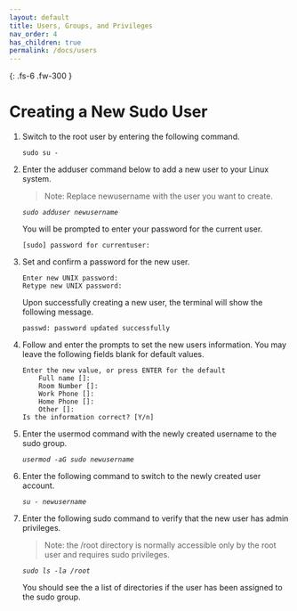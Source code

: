 ```yaml
---
layout: default
title: Users, Groups, and Privileges
nav_order: 4
has_children: true
permalink: /docs/users
---
```


{: .fs-6 .fw-300 }

# Creating a New Sudo User

1. Switch to the root user by entering the following command.

    ```
    sudo su -
    ```


2. Enter the adduser command below to add a new user to your Linux system. 

    > Note: Replace newusername with the user you want to create.

    *`sudo adduser newusername`*

    You will be prompted to enter your password for the current user.

    ```
    [sudo] password for currentuser:
    ```


3. Set and confirm a password for the new user.

    ```
    Enter new UNIX password:
    Retype new UNIX password: 
    ```

    Upon successfully creating a new user, the terminal will show the following message.

    ```
    passwd: password updated successfully
    ```


4. Follow and enter the prompts to set the new users information. You may leave the following fields blank for default values.  

    ```
    Enter the new value, or press ENTER for the default
        Full name []:
        Room Number []:
        Work Phone []:
        Home Phone []:
        Other []:
    Is the information correct? [Y/n]
    ```


5. Enter the usermod command with the newly created username to the sudo group.

    *`usermod -aG sudo newusername`*


6. Enter the following command to switch to the newly created user account.

    *`su - newusername`*


7. Enter the following sudo command to verify that the new user has admin privileges.

    >Note: the /root directory is normally accessible only by the root user and requires sudo privileges.

    *`sudo ls -la /root`*

    You should see the a list of directories if the user has been assigned to the sudo group.
